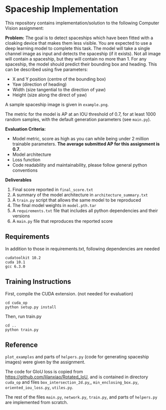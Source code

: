# Spaceship Implementation
This repository contains implementation/solution to the following Computer Vision assignment:

**Problem:**
The goal is to detect spaceships which have been fitted with a cloaking device that makes them less visible. You are expected to use a deep learning model to complete this task. The model will take a single channel image as input and detects the spaceship (if it exists). Not all image will contain a spaceship, but they will contain no more than 1. For any spaceship, the model should predict their bounding box and heading. This can be described using five parameters:

* X and Y position (centre of the bounding box)
* Yaw (direction of heading)
* Width (size tangential to the direction of yaw)
* Height (size along the direct of yaw)

A sample spaceship image is given in `example.png`.

The metric for the model is AP at an IOU threshold of 0.7, for at least 1000 random samples, with the default generation parameters (see `main.py`).

**Evaluation Criteria:**
* Model metric, score as high as you can while being under 2 million trainable parameters. **The average submitted AP for this assignment is 0.7**.
* Model architecture
* Loss function
* Code readability and maintainability, please follow general python conventions

**Deliverables**
1. Final score reported in `final_score.txt`
1. A summary of the model architecture in `architecture_summary.txt`
1. A `train.py` script that allows the same model to be reproduced
1. The final model weights in `model.pth.tar`
1. A `requirements.txt` file that includes all python dependencies and their versions
1. A `main.py` file that reproduces the reported score

## Requirements
In addition to those in requirements.txt, following dependencies are needed

    cudatoolkit 10.2
    cuda 10.1
    gcc 6.3.0


## Training Instructions

First, compile the CUDA extension. (not needed for evaluation)

    cd cuda_op
    python setup.py install

Then, run train.py

    cd ..
    python train.py

## Reference
`plot_examples` and parts of `helpers.py` (code for generating spaceship images) were given by the assignment.

The code for GIoU loss is copied from https://github.com/lilanxiao/Rotated_IoU, and is contained in directory `cuda_op` and files `box_intersection_2d.py`,, `min_enclosing_box.py`, `oriented_iou_loss.py`, `utiles.py`.

The rest of the files  `main.py`, `network.py`, `train.py`, and parts of `helpers.py` are implemented from scratch.